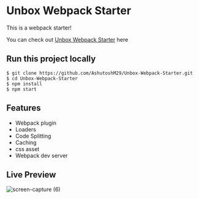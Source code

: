 # Unbox Webpack Starter

This is a webpack starter!

You can check out [Unbox Webpack Starter](https://resonify.netlify.app/) here

## Run this project locally

```
$ git clone https://github.com/AshutoshM29/Unbox-Webpack-Starter.git
$ cd Unbox-Webpack-Starter
$ npm install
$ npm start
```

## Features

- Webpack plugin
- Loaders
- Code Splitting
- Caching
- css asset
- Webpack dev server


## Live Preview

![screen-capture (6)](https://user-images.githubusercontent.com/89376505/205883251-ba5a391b-0f2d-4334-b3b0-5500d0ffbcd5.gif)
